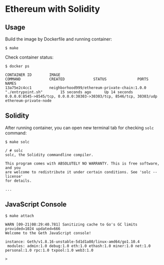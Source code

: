 # Ethereum with Solidity

## Usage

Build the image by Dockerfile and running container:

```shell
$ make
```

Check container status:

```shell
$ docker ps

CONTAINER ID        IMAGE                                          COMMAND             CREATED             STATUS              PORTS                                                                   NAMES
13a75e2c4cc1        neighborhood999/ethereum-private-chain:1.0.0   "./entrypoint.sh"        15 seconds ago      Up 14 seconds       0.0.0.0:8545->8545/tcp, 0.0.0.0:30303->30303/tcp, 8546/tcp, 30303/udp   ethereum-private-node
```

## Solidity

After running container, you can open new terminal tab for checking `solc` command:

```shell
$ make solc

/ # solc
solc, the Solidity commandline compiler.

This program comes with ABSOLUTELY NO WARRANTY. This is free software, and you
are welcome to redistribute it under certain conditions. See 'solc --license'
for details.

...
```

## JavaScript Console

```shell
$ make attach

WARN [09-21|08:29:40.781] Sanitizing cache to Go's GC limits       provided=1024 updated=666
Welcome to the Geth JavaScript console!

instance: Geth/v1.8.16-unstable-5d1d1a80/linux-amd64/go1.10.4
 modules: admin:1.0 debug:1.0 eth:1.0 ethash:1.0 miner:1.0 net:1.0 personal:1.0 rpc:1.0 txpool:1.0 web3:1.0

>
```
